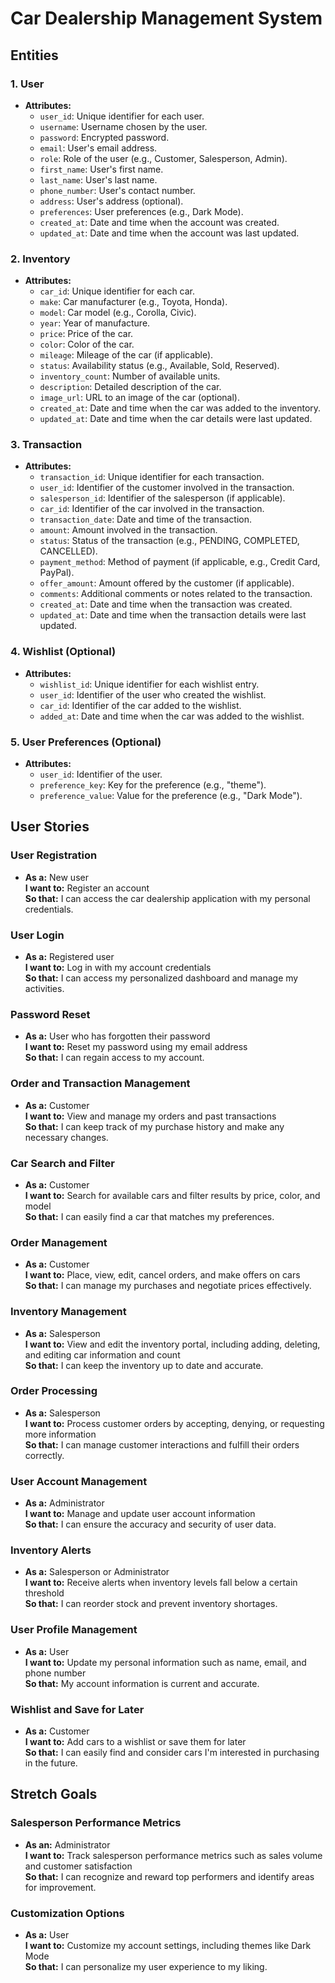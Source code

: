# Car Dealership Management System

## Entities

### 1. User
- **Attributes:**
  - `user_id`: Unique identifier for each user.
  - `username`: Username chosen by the user.
  - `password`: Encrypted password.
  - `email`: User's email address.
  - `role`: Role of the user (e.g., Customer, Salesperson, Admin).
  - `first_name`: User's first name.
  - `last_name`: User's last name.
  - `phone_number`: User's contact number.
  - `address`: User's address (optional).
  - `preferences`: User preferences (e.g., Dark Mode).
  - `created_at`: Date and time when the account was created.
  - `updated_at`: Date and time when the account was last updated.

### 2. Inventory
- **Attributes:**
  - `car_id`: Unique identifier for each car.
  - `make`: Car manufacturer (e.g., Toyota, Honda).
  - `model`: Car model (e.g., Corolla, Civic).
  - `year`: Year of manufacture.
  - `price`: Price of the car.
  - `color`: Color of the car.
  - `mileage`: Mileage of the car (if applicable).
  - `status`: Availability status (e.g., Available, Sold, Reserved).
  - `inventory_count`: Number of available units.
  - `description`: Detailed description of the car.
  - `image_url`: URL to an image of the car (optional).
  - `created_at`: Date and time when the car was added to the inventory.
  - `updated_at`: Date and time when the car details were last updated.

### 3. Transaction
- **Attributes:**
  - `transaction_id`: Unique identifier for each transaction.
  - `user_id`: Identifier of the customer involved in the transaction.
  - `salesperson_id`: Identifier of the salesperson (if applicable).
  - `car_id`: Identifier of the car involved in the transaction.
  - `transaction_date`: Date and time of the transaction.
  - `amount`: Amount involved in the transaction.
  - `status`: Status of the transaction (e.g., PENDING, COMPLETED, CANCELLED).
  - `payment_method`: Method of payment (if applicable, e.g., Credit Card, PayPal).
  - `offer_amount`: Amount offered by the customer (if applicable).
  - `comments`: Additional comments or notes related to the transaction.
  - `created_at`: Date and time when the transaction was created.
  - `updated_at`: Date and time when the transaction details were last updated.

### 4. Wishlist (Optional)
- **Attributes:**
  - `wishlist_id`: Unique identifier for each wishlist entry.
  - `user_id`: Identifier of the user who created the wishlist.
  - `car_id`: Identifier of the car added to the wishlist.
  - `added_at`: Date and time when the car was added to the wishlist.

### 5. User Preferences (Optional)
- **Attributes:**
  - `user_id`: Identifier of the user.
  - `preference_key`: Key for the preference (e.g., "theme").
  - `preference_value`: Value for the preference (e.g., "Dark Mode").

## User Stories

### User Registration
- **As a:** New user  
  **I want to:** Register an account  
  **So that:** I can access the car dealership application with my personal credentials.

### User Login
- **As a:** Registered user  
  **I want to:** Log in with my account credentials  
  **So that:** I can access my personalized dashboard and manage my activities.

### Password Reset
- **As a:** User who has forgotten their password  
  **I want to:** Reset my password using my email address  
  **So that:** I can regain access to my account.

### Order and Transaction Management
- **As a:** Customer  
  **I want to:** View and manage my orders and past transactions  
  **So that:** I can keep track of my purchase history and make any necessary changes.

### Car Search and Filter
- **As a:** Customer  
  **I want to:** Search for available cars and filter results by price, color, and model  
  **So that:** I can easily find a car that matches my preferences.

### Order Management
- **As a:** Customer  
  **I want to:** Place, view, edit, cancel orders, and make offers on cars  
  **So that:** I can manage my purchases and negotiate prices effectively.

### Inventory Management
- **As a:** Salesperson  
  **I want to:** View and edit the inventory portal, including adding, deleting, and editing car information and count  
  **So that:** I can keep the inventory up to date and accurate.

### Order Processing
- **As a:** Salesperson  
  **I want to:** Process customer orders by accepting, denying, or requesting more information  
  **So that:** I can manage customer interactions and fulfill their orders correctly.

### User Account Management
- **As a:** Administrator  
  **I want to:** Manage and update user account information  
  **So that:** I can ensure the accuracy and security of user data.

### Inventory Alerts
- **As a:** Salesperson or Administrator  
  **I want to:** Receive alerts when inventory levels fall below a certain threshold  
  **So that:** I can reorder stock and prevent inventory shortages.

### User Profile Management
- **As a:** User  
  **I want to:** Update my personal information such as name, email, and phone number  
  **So that:** My account information is current and accurate.

### Wishlist and Save for Later
- **As a:** Customer  
  **I want to:** Add cars to a wishlist or save them for later  
  **So that:** I can easily find and consider cars I'm interested in purchasing in the future.

## Stretch Goals

### Salesperson Performance Metrics
- **As an:** Administrator  
  **I want to:** Track salesperson performance metrics such as sales volume and customer satisfaction  
  **So that:** I can recognize and reward top performers and identify areas for improvement.

### Customization Options
- **As a:** User  
  **I want to:** Customize my account settings, including themes like Dark Mode  
  **So that:** I can personalize my user experience to my liking.
